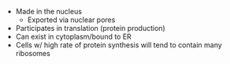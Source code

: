 - Made in the nucleus
	- Exported via nuclear pores 
- Participates in translation (protein production)
- Can exist in cytoplasm/bound to ER
- Cells w/ high rate of protein synthesis will tend to contain many ribosomes